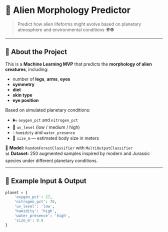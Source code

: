 # 🧬 Alien Morphology Predictor

> Predict how alien lifeforms might evolve based on planetary atmosphere and environmental conditions 🌍👽

---

## 📌 About the Project

This is a **Machine Learning MVP** that predicts the **morphology of alien creatures**, including:

- number of **legs**, **arms**, **eyes**
- **symmetry**
- **diet**
- **skin type**
- **eye position**

Based on simulated planetary conditions:

- 🌬 `oxygen_pct` and `nitrogen_pct`  
- 🔆 `uv_level` (low / medium / high)  
- 💧 `humidity` and `water_presence`  
- 📏 `size_m` — estimated body size in meters  

🧠 **Model:** `RandomForestClassifier` with `MultiOutputClassifier`  
📊 **Dataset:** 250 augmented samples inspired by modern and Jurassic species under different planetary conditions.

---

## 🚀 Example Input & Output

```python
planet = {
    'oxygen_pct': 27,
    'nitrogen_pct': 70,
    'uv_level': 'low',
    'humidity': 'high',
    'water_presence': 'high',
    'size_m': 0.9
}
